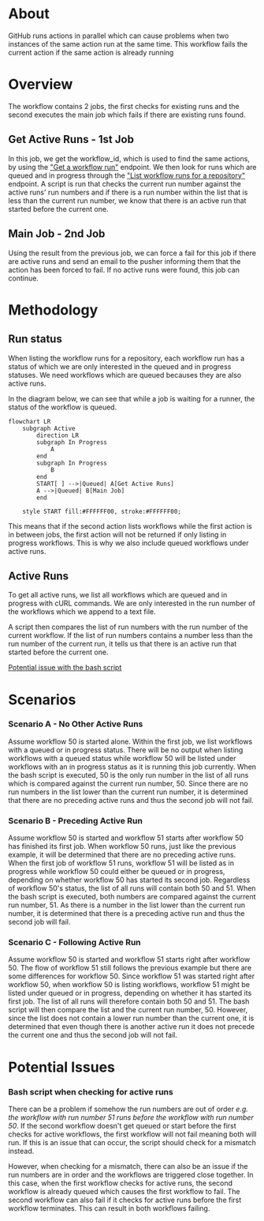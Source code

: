 # About
GitHub runs actions in parallel which can cause problems when two instances of the same action run at the same time. This workflow fails the current action if the same action is already running

# Overview
The workflow contains 2 jobs, the first checks for existing runs and the second executes the main job which fails if there are existing runs found.

## Get Active Runs - 1st Job
In this job, we get the workflow_id, which is used to find the same actions, by using the ["Get a workflow run"](https://docs.github.com/en/rest/actions/workflow-runs?apiVersion=2022-11-28#get-a-workflow-run) endpoint. We then look for runs which are queued and in progress through the ["List workflow runs for a repository"](https://docs.github.com/en/rest/actions/workflow-runs?apiVersion=2022-11-28#list-workflow-runs-for-a-repository) endpoint. A script is run that checks the current run number against the active runs' run numbers and if there is a run number within the list that is less than the current run number, we know that there is an active run that started before the current one.

## Main Job - 2nd Job
Using the result from the previous job, we can force a fail for this job if there are active runs and send an email to the pusher informing them that the action has been forced to fail. If no active runs were found, this job can continue.

# Methodology
## Run status
When listing the workflow runs for a repository, each workflow run has a status of which we are only interested in the queued and in progress statuses. We need workflows which are queued becauses they are also active runs.

In the diagram below, we can see that while a job is waiting for a runner, the status of the workflow is queued.

```mermaid
flowchart LR
    subgraph Active
        direction LR
        subgraph In Progress
            A
        end
        subgraph In Progress
            B
        end
        START[ ] -->|Queued| A[Get Active Runs]
        A -->|Queued| B[Main Job]
        end
    
    style START fill:#FFFFFF00, stroke:#FFFFFF00;
```
This means that if the second action lists workflows while the first action is in between jobs, the first action will not be returned if only listing in progress workflows. This is why we also include queued workflows under active runs. 

## Active Runs
To get all active runs, we list all workflows which are queued and in progress with cURL commands. We are only interested in the run number of the workflows which we append to a text file.

A script then compares the list of run numbers with the run number of the current workflow. If the list of run numbers contains a number less than the run number of the current run, it tells us that there is an active run that started before the current one.

[Potential issue with the bash script](#bash-script-when-checking-for-active-runs)

# Scenarios
### Scenario A - No Other Active Runs
Assume workflow 50 is started alone. Within the first job, we list workflows with a queued or in progress status. There will be no output when listing workflows with a queued status while workflow 50 will be listed under workflows with an in progress status as it is running this job currently. When the bash script is executed, 50 is the only run number in the list of all runs which is compared against the current run number, 50. Since there are no run numbers in the list lower than the current run number, it is determined that there are no preceding active runs and thus the second job will not fail.

### Scenario B - Preceding Active Run
Assume workflow 50 is started and workflow 51 starts after workflow 50 has finished its first job. When workflow 50 runs, just like the previous example, it will be determined that there are no preceding active runs. When the first job of workflow 51 runs, workflow 51 will be listed as in progress while workflow 50 could either be queued or in progress, depending on whether workflow 50 has started its second job. Regardless of workflow 50's status, the list of all runs will contain both 50 and 51. When the bash script is executed, both numbers are compared against the current run number, 51. As there is a number in the list lower than the current run number, it is determined that there is a preceding active run and thus the second job will fail.

### Scenario C - Following Active Run
Assume workflow 50 is started and workflow 51 starts right after workflow 50. The flow of workflow 51 still follows the previous example but there are some differences for workflow 50. Since workflow 51 was started right after workflow 50, when workflow 50 is listing workflows, workflow 51 might be listed under queued or in progress, depending on whether it has started its first job. The list of all runs will therefore contain both 50 and 51. The bash script will then compare the list and the current run number, 50. However, since the list does not contain a lower run number than the current one, it is determined that even though there is another active run it does not precede the current one and thus the second job will not fail.


# Potential Issues
### Bash script when checking for active runs
There can be a problem if somehow the run numbers are out of order *e.g. the workflow with run number 51 runs before the workflow with run number 50*. If the second workflow doesn't get queued or start before the first checks for active workflows, the first workflow will not fail meaning both will run. If this is an issue that can occur, the script should check for a mismatch instead.

However, when checking for a mismatch, there can also be an issue if the run numbers are in order and the workflows are triggered close together. In this case, when the first workflow checks for active runs, the second workflow is already queued which causes the first workflow to fail. The second workflow can also fail if it checks for active runs before the first workflow terminates. This can result in both workflows failing.